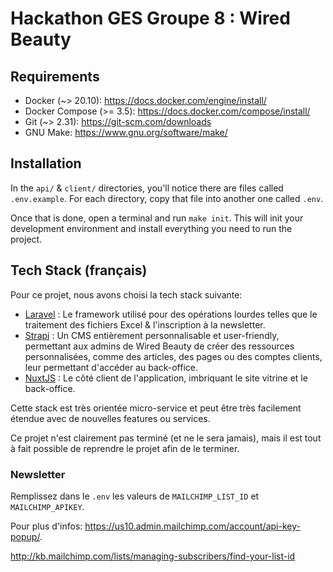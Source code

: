 # Hackathon GES Groupe 8 : Wired Beauty

## Requirements

- Docker (~> 20.10): <https://docs.docker.com/engine/install/>
- Docker Compose (>= 3.5): <https://docs.docker.com/compose/install/>
- Git (~> 2.31): <https://git-scm.com/downloads>
- GNU Make: <https://www.gnu.org/software/make/>

## Installation

In the ``api/`` & ``client/`` directories, you'll notice there are files called `.env.example`.
For each directory, copy that file into another one called ``.env``.

Once that is done, open a terminal and run ``make init``.
This will init your development environment and install everything you need to run the project.

## Tech Stack (français)

Pour ce projet, nous avons choisi la tech stack suivante:

- [Laravel](https://laravel.com/) : Le framework utilisé pour des opérations lourdes telles que le traitement des fichiers Excel & l'inscription à la newsletter.
- [Strapi](https://strapi.io) : Un CMS entièrement personnalisable et user-friendly, permettant aux admins de Wired Beauty de créer des ressources personnalisées, comme des articles, des pages ou des comptes clients, leur permettant d'accéder au back-office.
- [NuxtJS](https://nuxtjs.org/) : Le côté client de l'application, imbriquant le site vitrine et le back-office.

Cette stack est très orientée micro-service et peut être très facilement étendue avec de nouvelles features ou services.

Ce projet n'est clairement pas terminé (et ne le sera jamais), mais il est tout à fait possible de reprendre le projet afin de le terminer.

### Newsletter

Remplissez dans le ```.env``` les valeurs de `MAILCHIMP_LIST_ID` et `MAILCHIMP_APIKEY`.

Pour plus d'infos: https://us10.admin.mailchimp.com/account/api-key-popup/.

http://kb.mailchimp.com/lists/managing-subscribers/find-your-list-id

